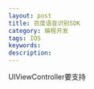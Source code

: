 ```yaml
---
layout: post
title: 百度语音识别SDK
category: 编程开发
tags: IOS
keywords: 
description: 
---
```


UIViewController要支持